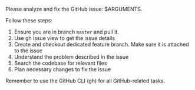 Please analyze and fix the GitHub issue: $ARGUMENTS.

Follow these steps:

1. Ensure you are in branch `master` and pull it.
2. Use gh issue view to get the issue details
2. Create and checkout dedicated feature branch. Make sure it is attached to the issue
3. Understand the problem described in the issue
4. Search the codebase for relevant files
5. Plan necessary changes to fix the issue

Remember to use the GitHub CLI (gh) for all GitHub-related tasks.
